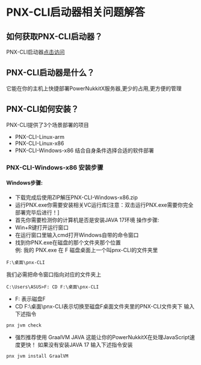 # PNX-CLI启动器相关问题解答
## 如何获取PNX-CLI启动器？
PNX-CLI启动器[点击访问](https://github.com/PowerNukkitX/PNX-CLI/actions)
## PNX-CLI启动器是什么？
它能在你的主机上快捷部署PowerNukkitX服务器,更少的占用,更方便的管理
## PNX-CLI如何安装？
PNX-CLI提供了3个场景部署的项目
- PNX-CLI-Linux-arm
- PNX-CLI-Linux-x86
- PNX-CLI-Windows-x86
结合自身条件选择合适的软件部署
### PNX-CLI-Windows-x86 安装步骤
#### Windows步骤:
- 下载完成后使用ZIP解压PNX-CLI-Windows-x86.zip
- 运行PNX.exe你需要安装相关VC运行库[注意：双击运行PNX.exe需要你完全部署完毕后进行！]
- 首先你需要检测你的计算机是否是安装JAVA 17环境
操作步骤:
- Win+R键打开运行窗口
- 在运行窗口里输入cmd打开Windows自带的命令窗口
- 找到你PNX.exe在磁盘的那个文件夹那个位置\
例:
我的 PNX.exe 在 F 磁盘桌面上一个叫pnx-CLI的文件夹里
```
F:\桌面\pnx-CLI
```
我们必需把命令窗口指向对应的文件夹上
```
C:\Users\ASUS>F: CD F:\桌面\pnx-CLI
```
- F: 表示磁盘F 
- CD F:\桌面\pnx-CLI表示切换至磁盘F桌面文件夹里的PNX-CLI文件夹下
输入下述指令
```
pnx jvm check
```
- 强烈推荐使用 GraalVM JAVA 这能让你的PowerNukkitX在处理JavaScript速度更快！
如果没有安装JAVA 17 输入下述指令安装
```
pnx jvm install GraalVM
```
